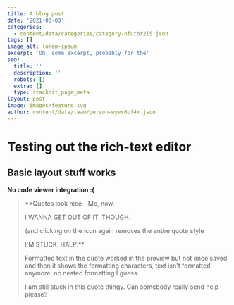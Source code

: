 ```yaml
---
title: A blog post
date: '2021-03-03'
categories:
  - content/data/categories/category-nfutbr2l5.json
tags: []
image_alt: lorem-ipsum
excerpt: 'Oh, some excerpt, probably for the'
seo:
  title: ''
  description: ''
  robots: []
  extra: []
  type: stackbit_page_meta
layout: post
image: images/feature.svg
author: content/data/team/person-wyvs6uf4x.json
---
```

# Testing out the rich-text editor

## Basic layout stuff works

**No code viewer integration :(**

> \*\*Quotes look nice - Me, now.
>
> I WANNA GET OUT OF IT, THOUGH.
>
> (and clicking on the icon again removes the entire quote style
>
> I'M STUCK. HALP.\*\*
>
> Formatted text in the quote worked in the preview but not once saved and then it shows the formatting characters, text isn't formatted anymore: no nested formatting I guess.
>
> I am still stuck in this quote thingy. Can somebody really send help please?

